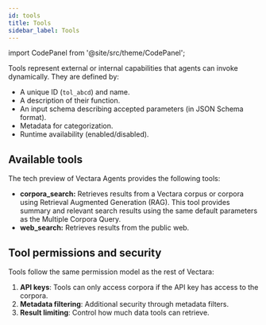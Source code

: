 ```yaml
---
id: tools
title: Tools
sidebar_label: Tools
---
```


import CodePanel from '@site/src/theme/CodePanel';

Tools represent external or internal capabilities that agents can invoke 
dynamically. They are defined by:

* A unique ID (`tol_abcd`) and name.
* A description of their function.
* An input schema describing accepted parameters (in JSON Schema format).
* Metadata for categorization.
* Runtime availability (enabled/disabled).

## Available tools

The tech preview of Vectara Agents provides the following tools:
* **corpora_search:** Retrieves results from a Vectara corpus or corpora using Retrieval 
  Augmented Generation (RAG). This tool provides summary and relevant search results using 
  the same default parameters as the Multiple Corpora Query.
* **web_search:** Retrieves results from the public web.



## Tool permissions and security

Tools follow the same permission model as the rest of Vectara:

1. **API keys**: Tools can only access corpora if the API key has access to the 
   corpora.
2. **Metadata filtering**: Additional security through metadata filters.
3. **Result limiting**: Control how much data tools can retrieve.
